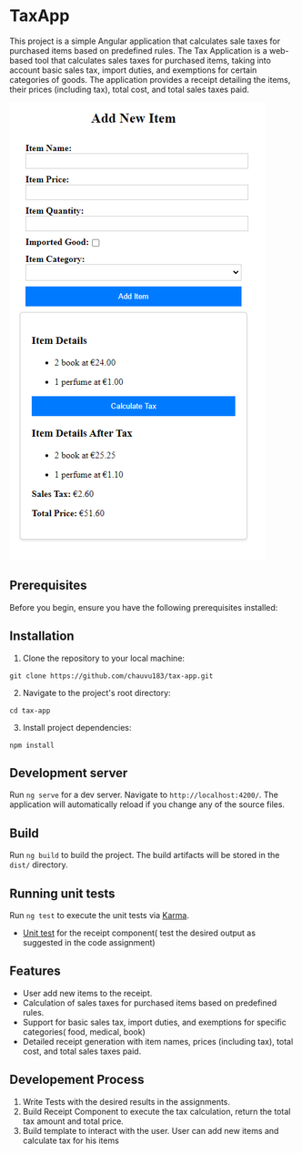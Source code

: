 # TaxApp
This project is a simple Angular application that calculates sale taxes for purchased items based on predefined rules.
The Tax Application is a web-based tool that calculates sales taxes for purchased items, taking into account basic sales tax, import duties, and exemptions for certain categories of goods. The application provides a receipt detailing the items, their prices (including tax), total cost, and total sales taxes paid.

![Alt text](src/assets/img-tax-app.png?raw=true)

## Prerequisites
Before you begin, ensure you have the following prerequisites installed:

## Installation
1. Clone the repository to your local machine:
```console
git clone https://github.com/chauvu183/tax-app.git
```
2. Navigate to the project's root directory:
```console
cd tax-app
```

3. Install project dependencies:
```console
npm install
```

## Development server

Run `ng serve` for a dev server. Navigate to `http://localhost:4200/`. The application will automatically reload if you change any of the source files.


## Build

Run `ng build` to build the project. The build artifacts will be stored in the `dist/` directory.

## Running unit tests

Run `ng test` to execute the unit tests via [Karma](https://karma-runner.github.io).
- [Unit test](src/app/receipt/receipt.component.spec.ts) for the receipt component( test the desired output as suggested in the code assignment)

## Features
- User add new items to the receipt. 
- Calculation of sales taxes for purchased items based on predefined rules.
- Support for basic sales tax, import duties, and exemptions for specific categories( food, medical, book)
- Detailed receipt generation with item names, prices (including tax), total cost, and total sales taxes paid.
 
## Developement Process
1. Write Tests with the desired results in the assignments.
2. Build Receipt Component to execute the tax calculation, return the total tax amount and total price.
3. Build template to interact with the user. User can add new items and calculate tax for his items
